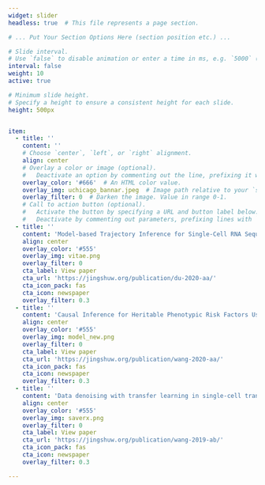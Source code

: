 ```yaml
---
widget: slider
headless: true  # This file represents a page section.

# ... Put Your Section Options Here (section position etc.) ...

# Slide interval.
# Use `false` to disable animation or enter a time in ms, e.g. `5000` (5s).
interval: false
weight: 10
active: true

# Minimum slide height.
# Specify a height to ensure a consistent height for each slide.
height: 500px


item:
  - title: ''
    content: ''
    # Choose `center`, `left`, or `right` alignment.
    align: center 
    # Overlay a color or image (optional).
    #   Deactivate an option by commenting out the line, prefixing it with `#`.
    overlay_color: '#666'  # An HTML color value.
    overlay_img: uchicago_bannar.jpeg  # Image path relative to your `static/media/` folder
    overlay_filter: 0  # Darken the image. Value in range 0-1.
    # Call to action button (optional).
    #   Activate the button by specifying a URL and button label below.
    #   Deactivate by commenting out parameters, prefixing lines with `#`.
  - title: ''
    content: 'Model-based Trajectory Inference for Single-Cell RNA Sequencing Using Deep Learning with a Mixture Prior'
    align: center
    overlay_color: '#555'
    overlay_img: vitae.png
    overlay_filter: 0
    cta_label: View paper
    cta_url: 'https://jingshuw.org/publication/du-2020-aa/'
    cta_icon_pack: fas
    cta_icon: newspaper
    overlay_filter: 0.3
  - title: ''
    content: 'Causal Inference for Heritable Phenotypic Risk Factors Using Heterogeneous Genetic Instruments'
    align: center
    overlay_color: '#555'
    overlay_img: model_new.png
    overlay_filter: 0
    cta_label: View paper
    cta_url: 'https://jingshuw.org/publication/wang-2020-aa/'
    cta_icon_pack: fas
    cta_icon: newspaper
    overlay_filter: 0.3
  - title: ''
    content: 'Data denoising with transfer learning in single-cell transcriptomics'
    align: center
    overlay_color: '#555'
    overlay_img: saverx.png
    overlay_filter: 0
    cta_label: View paper
    cta_url: 'https://jingshuw.org/publication/wang-2019-ab/'
    cta_icon_pack: fas
    cta_icon: newspaper
    overlay_filter: 0.3

---
```

